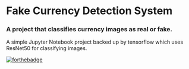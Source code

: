 # Fake Currency Detection System
### A project that classifies currency images as real or fake.

A simple Jupyter Notebook project backed up by tensorflow which uses ResNet50 for classifying images.

[![forthebadge](https://forthebadge.com/images/badges/made-with-python.svg)](https://forthebadge.com)

